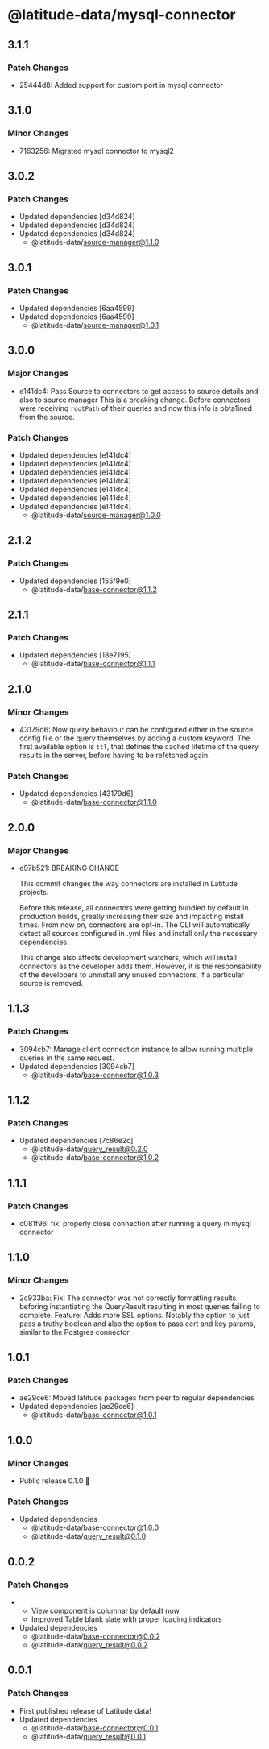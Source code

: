# @latitude-data/mysql-connector

## 3.1.1

### Patch Changes

- 25444d8: Added support for custom port in mysql connector

## 3.1.0

### Minor Changes

- 7163256: Migrated mysql connector to mysql2

## 3.0.2

### Patch Changes

- Updated dependencies [d34d824]
- Updated dependencies [d34d824]
- Updated dependencies [d34d824]
  - @latitude-data/source-manager@1.1.0

## 3.0.1

### Patch Changes

- Updated dependencies [6aa4599]
- Updated dependencies [6aa4599]
  - @latitude-data/source-manager@1.0.1

## 3.0.0

### Major Changes

- e141dc4: Pass Source to connectors to get access to source details and also to source manager
  This is a breaking change. Before connectors were receiving `rootPath` of their
  queries and now this info is obta1ined from the source.

### Patch Changes

- Updated dependencies [e141dc4]
- Updated dependencies [e141dc4]
- Updated dependencies [e141dc4]
- Updated dependencies [e141dc4]
- Updated dependencies [e141dc4]
- Updated dependencies [e141dc4]
- Updated dependencies [e141dc4]
  - @latitude-data/source-manager@1.0.0

## 2.1.2

### Patch Changes

- Updated dependencies [155f9e0]
  - @latitude-data/base-connector@1.1.2

## 2.1.1

### Patch Changes

- Updated dependencies [18e7195]
  - @latitude-data/base-connector@1.1.1

## 2.1.0

### Minor Changes

- 43179d6: Now query behaviour can be configured either in the source config file or the query themselves by adding a custom keyword. The first available option is `ttl`, that defines the cached lifetime of the query results in the server, before having to be refetched again.

### Patch Changes

- Updated dependencies [43179d6]
  - @latitude-data/base-connector@1.1.0

## 2.0.0

### Major Changes

- e97b521: BREAKING CHANGE

  This commit changes the way connectors are installed in Latitude projects.

  Before this release, all connectors were getting bundled by default in
  production builds, greatly increasing their size and impacting install times.
  From now on, connectors are opt-in. The CLI will automatically detect all
  sources configured in .yml files and install only the necessary dependencies.

  This change also affects development watchers, which will install connectors as
  the developer adds them. However, it is the responsability of the developers
  to uninstall any unused connectors, if a particular source is removed.

## 1.1.3

### Patch Changes

- 3094cb7: Manage client connection instance to allow running multiple queries in the same request.
- Updated dependencies [3094cb7]
  - @latitude-data/base-connector@1.0.3

## 1.1.2

### Patch Changes

- Updated dependencies [7c86e2c]
  - @latitude-data/query_result@0.2.0
  - @latitude-data/base-connector@1.0.2

## 1.1.1

### Patch Changes

- c081f96: fix: properly close connection after running a query in mysql connector

## 1.1.0

### Minor Changes

- 2c933ba: Fix: The connector was not correctly formatting results beforing instantiating the QueryResult resulting in most queries failing to complete.
  Feature: Adds more SSL options. Notably the option to just pass a truthy boolean and also the option to pass cert and key params, similar to the Postgres connector.

## 1.0.1

### Patch Changes

- ae29ce6: Moved latitude packages from peer to regular dependencies
- Updated dependencies [ae29ce6]
  - @latitude-data/base-connector@1.0.1

## 1.0.0

### Minor Changes

- Public release 0.1.0 🎉

### Patch Changes

- Updated dependencies
  - @latitude-data/base-connector@1.0.0
  - @latitude-data/query_result@0.1.0

## 0.0.2

### Patch Changes

- - View component is columnar by default now
  - Improved Table blank slate with proper loading indicators
- Updated dependencies
  - @latitude-data/base-connector@0.0.2
  - @latitude-data/query_result@0.0.2

## 0.0.1

### Patch Changes

- First published release of Latitude data!
- Updated dependencies
  - @latitude-data/base-connector@0.0.1
  - @latitude-data/query_result@0.0.1
